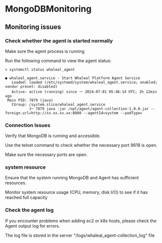 # MongoDBMonitoring

## Monitoring issues

### Check whether the agent is started normally

Make sure the agent process is running

Run the following command to view the agent status:

```
> systemctl status whaleal_agent

● whaleal_agent.service - Start Whaleal Platform Agent Service
   Loaded: loaded (/etc/systemd/system/whaleal_agent.service; enabled; vendor preset: disabled)
   Active: active (running) since 一 2024-07-01 05:46:14 UTC; 1h 12min ago
 Main PID: 7879 (java)
   CGroup: /system.slice/whaleal_agent.service
           ├─ 7879 java -jar /opt/agent/agent-collection-1.0.0.jar --foreign.url=http://xx.xx.xx.xx:8080 --agentId=system --podType=
```

### Connection Issues

Verify that MongoDB is running and accessible.

Use the telnet command to check whether the necessary port 9619 is open.

Make sure the necessary ports are open.



### system resource

Ensure that the system running MongoDB and Agent has sufficient resources.

Monitor system resource usage (CPU, memory, disk I/O) to see if it has reached full capacity



### Check the agent log

If you encounter problems when adding ec2 or k8s hosts, please check the Agent output log for errors.

The log file is stored in the server "/logs/whaleal_agent-collection_log" file